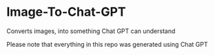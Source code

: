 # Image-To-Chat-GPT
Converts images, into something Chat GPT can understand

Please note that everything in this repo was generated using Chat GPT
